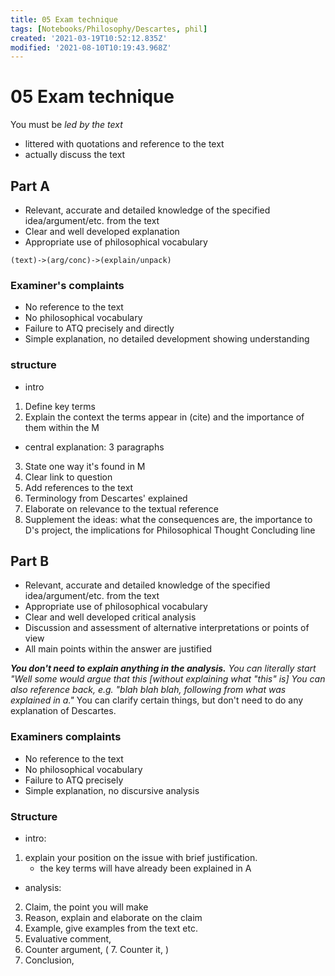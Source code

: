 ```yaml
---
title: 05 Exam technique
tags: [Notebooks/Philosophy/Descartes, phil]
created: '2021-03-19T10:52:12.835Z'
modified: '2021-08-10T10:19:43.968Z'
---
```


# 05 Exam technique
You must be *led by the text*
- littered with quotations and reference to the text
- actually discuss the text

## Part A
- Relevant, accurate and detailed knowledge of the specified idea/argument/etc. from the text
- Clear and well developed explanation
- Appropriate use of philosophical vocabulary

```flow
(text)->(arg/conc)->(explain/unpack)
```

### Examiner's complaints
- No reference to the text
- No philosophical vocabulary
- Failure to ATQ precisely and directly
- Simple explanation, no detailed development showing understanding
### structure
- intro
1. Define key terms
2. Explain the context the terms appear in (cite) and the importance of them within the M

- central explanation: 3 paragraphs
3. State one way it's found in M
4. Clear link to question
5. Add references to the text
6. Terminology from Descartes' explained
7. Elaborate on relevance to the textual reference
8. Supplement the ideas: what the consequences are, the importance to D's project, the implications for Philosophical Thought
Concluding line
## Part B
- Relevant, accurate and detailed knowledge of the specified idea/argument/etc. from the text
- Appropriate use of philosophical vocabulary
- Clear and well developed critical analysis
- Discussion and assessment of alternative interpretations or points of view
- All main points within the answer are justified

***You don't need to explain anything in the analysis.***
*You can literally start "Well some would argue that this [without explaining what "this" is]*
*You can also reference back, e.g. "blah blah blah, following from what was explained in a."*
You can clarify certain things, but don't need to do any explanation of Descartes.
### Examiners complaints
- No reference to the text
- No philosophical vocabulary
- Failure to ATQ precisely
- Simple explanation, no discursive analysis

### Structure
- intro:
1. explain your position on the issue with brief justification.
    - the key terms will have already been explained in A
- analysis:
2. Claim, the point you will make
3. Reason, explain and elaborate on the claim
4. Example, give examples from the text etc.
5. Evaluative comment, 
6. Counter argument, 
  ( 7. Counter it, )
8. Conclusion, 
